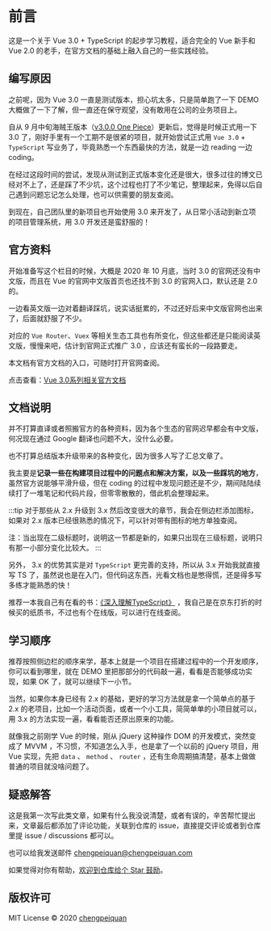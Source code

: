 # 前言

这是一个关于 Vue 3.0 + TypeScript 的起步学习教程，适合完全的 Vue 新手和 Vue 2.0 的老手，在官方文档的基础上融入自己的一些实践经验。

<ClientOnly>
  <vue3-logo />
</ClientOnly>

## 编写原因

之前呢，因为 Vue 3.0 一直是测试版本，担心坑太多，只是简单跑了一下 DEMO 大概做了一下了解，但一直还在保守观望，没有敢用在公司的业务项目上。

自从 9 月中旬海贼王版本（[v3.0.0 One Piece](https://github.com/vuejs/vue-next/releases/tag/v3.0.0)）更新后，觉得是时候正式用一下 3.0 了，刚好手里有一个工期不是很紧的项目，就开始尝试正式用 `Vue 3.0` + `TypeScript` 写业务了，毕竟熟悉一个东西最快的方法，就是一边 reading 一边 coding。

在经过这段时间的尝试，发现从测试到正式版本变化还是很大，很多过往的博文已经对不上了，还是踩了不少坑，这个过程也打了不少笔记，整理起来，免得以后自己遇到问题忘记怎么处理，也可以供需要的朋友查阅。

到现在，自己团队里的新项目也开始使用 3.0 来开发了，从日常小活动到新立项的项目管理系统，用 3.0 开发还是蛮舒服的！

## 官方资料

开始准备写这个栏目的时候，大概是 2020 年 10 月底，当时 3.0 的官网还没有中文版，而且在 Vue 的官网中文版首页也还找不到 3.0 的官网入口，默认还是 2.0 的。

一边看英文版一边对着翻译踩坑，说实话挺累的，不过还好后来中文版官网也出来了，后面就舒服了不少。

对应的 `Vue Router`、`Vuex` 等相关生态工具也有所变化，但这些都还是只能阅读英文版，慢慢来吧，估计到官网正式推广 3.0 ，应该还有蛮长的一段路要走。

本文档有官方文档的入口，可随时打开官网查阅。

点击查看：[Vue 3.0系列相关官方文档](links.md#官方文档)

## 文档说明

并不打算直译或者照搬官方的各种资料，因为各个生态的官网迟早都会有中文版，何况现在通过 Google 翻译也问题不大，没什么必要。

也不打算总结版本升级带来的各种变化，因为很多人写了汇总文章了。

我主要是**记录一些在构建项目过程中的问题点和解决方案，以及一些踩坑的地方**，虽然官方说能够平滑升级，但在 coding 的过程中发现问题还是不少，期间陆陆续续打了一堆笔记和代码片段，但零零散散的，借此机会整理起来。

:::tip
对于那些从 2.x 升级到 3.x 然后改变很大的章节，我会在侧边栏添加<i class="sidebar__icon--default sidebar__icon--new"></i>图标，如果对 2.x 版本已经很熟悉的情况下，可以针对带有<i class="sidebar__icon--default sidebar__icon--new"></i>图标的地方单独查阅。

注：当<i class="sidebar__icon--default sidebar__icon--new"></i>出现在二级标题时，说明这一节都是新的，如果只出现在三级标题，说明只有那一小部分变化比较大。
:::

另外， 3.x 的优势其实是对 `TypeScript` 更完善的支持，所以从 3.x 开始我就直接写 TS 了，虽然说也是在入门，但代码这东西，光看文档也是憋得慌，还是得多写多练才能熟悉的快！

推荐一本我自己有在看的书：[《深入理解TypeScript》](https://jkchao.github.io/typescript-book-chinese/) ，我自己是在京东打折的时候买的纸质书，不过也有个在线版，可以进行在线查阅。

## 学习顺序

推荐按照侧边栏的顺序来学，基本上就是一个项目在搭建过程中的一个开发顺序，你可以看到哪里，就在 DEMO 里把那部分的代码敲一遍，看看是否能够成功实现，如果 OK 了，就可以继续下一小节。

当然，如果你本身已经有 2.x 的基础，更好的学习方法就是拿一个简单点的基于 2.x 的老项目，比如一个活动页面，或者一个小工具，简简单单的小项目就可以，用 3.x 的方法实现一遍，看看能否还原出原来的功能。

就像我之前刚学 Vue 的时候，刚从 jQuery 这种操作 DOM 的开发模式，突然变成了 MVVM ，不习惯，不知道怎么入手，也是拿了一个以前的 jQuery 项目，用 Vue 实现，先把 `data` 、 `method` 、 `router` ，还有生命周期搞清楚，基本上做做普通的项目就没啥问题了。

## 疑惑解答

这是我第一次写此类文章，如果有什么我没说清楚，或者有误的，辛苦帮忙提出来，文章最后都添加了评论功能，关联到仓库的 issue，直接提交评论或者到仓库里提 issue / discussions 都可以。

也可以给我发送邮件 chengpeiquan@chengpeiquan.com

如果觉得对你有帮助，[欢迎到仓库给个 Star 鼓励](https://github.com/chengpeiquan/learning-vue3)。

## 版权许可

MIT License © 2020 [chengpeiquan](https://github.com/chengpeiquan)

<!-- 谷歌广告 -->
<ClientOnly>
  <google-adsense />
</ClientOnly>
<!-- 谷歌广告 -->